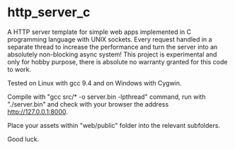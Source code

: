 # http_server_c
A HTTP server template for simple web apps implemented in C programming language with UNIX sockets. Every request handled in a separate thread to increase the performance and turn the server into an absolutely non-blocking async system!
This project is experimental and only for hobby purpose, there is absolute no warranty granted for this code to work.

Tested on Linux with gcc 9.4 and on Windows with Cygwin.

Compile with "gcc src/* -o server.bin -lpthread" command, run with "./server.bin" and check with your browser the address http://127.0.0.1:8000.

Place your assets within "web/public" folder into the relevant subfolders. 

Good luck.
